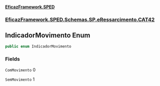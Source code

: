 #### [EficazFramework.SPED](EficazFrameworkSPED.md 'EficazFramework SPED')
### [EficazFramework.SPED.Schemas.SP.eRessarcimento.CAT42](EficazFramework.SPED.Schemas.SP.eRessarcimento.CAT42.md 'EficazFramework.SPED.Schemas.SP.eRessarcimento.CAT42')

## IndicadorMovimento Enum

```csharp
public enum IndicadorMovimento
```
### Fields

<a name='EficazFramework.SPED.Schemas.SP.eRessarcimento.CAT42.IndicadorMovimento.ComMovimento'></a>

`ComMovimento` 0

<a name='EficazFramework.SPED.Schemas.SP.eRessarcimento.CAT42.IndicadorMovimento.SemMovimento'></a>

`SemMovimento` 1
